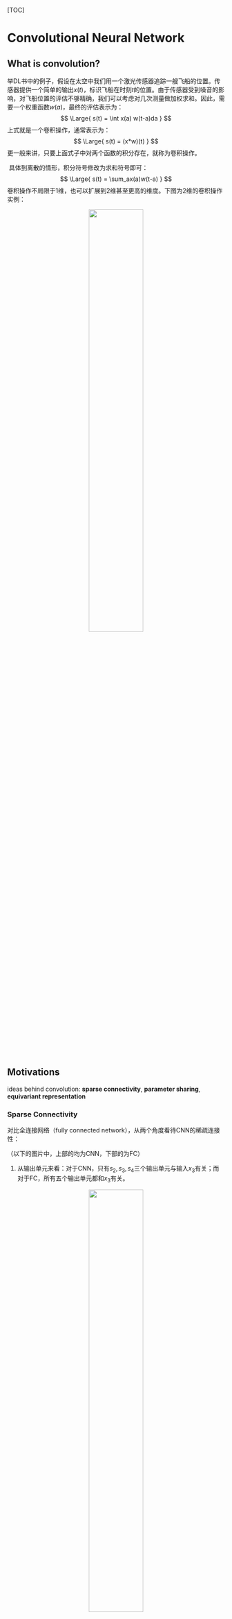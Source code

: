 [TOC]

# Convolutional Neural Network

## What is convolution?

​        举DL书中的例子，假设在太空中我们用一个激光传感器追踪一艘飞船的位置。传感器提供一个简单的输出$x(t)$，标识飞船在时刻$t$的位置。由于传感器受到噪音的影响，对飞船位置的评估不够精确，我们可以考虑对几次测量做加权求和。因此，需要一个权重函数$w(a)$，最终的评估表示为：
$$
\Large{
  s(t) = \int x(a) w(t-a)da
}
$$
上式就是一个卷积操作，通常表示为：
$$
\Large{
  s(t) = (x*w)(t)
}
$$
​        更一般来讲，只要上面式子中对两个函数的积分存在，就称为卷积操作。

​        具体到离散的情形，积分符号修改为求和符号即可：
$$
\Large{
  s(t) = \sum_ax(a)w(t-a)
}
$$
​        卷积操作不局限于1维，也可以扩展到2维甚至更高的维度。下图为2维的卷积操作实例：

<center><img src="img4.png" width="50%"/></center>

## Motivations

ideas behind convolution: **sparse connectivity**, **parameter sharing**, **equivariant representation**

### Sparse Connectivity

对比全连接网络（fully connected network），从两个角度看待CNN的稀疏连接性：

（以下的图片中，上部的均为CNN，下部的为FC）

1. 从输出单元来看：对于CNN，只有$s_2, s_3, s_4$三个输出单元与输入$x_3$有关；而对于FC，所有五个输出单元都和$x_3$有关。

<center><img src="img1.png" width="50%"/></center>

2. 从输入单元来看：对于CNN，只有$x_2, x_3, x_4$和输出单元$s_3$有直接联系；而对于FC，所有的输入单元都和$s_3$相连接。

<center><img src="img2.png" width="50%"/></center>

### Parameter Sharing

从图中容易看出，对于CNN，在做卷积操作得到输出单元的时候，每个输出单元都是共享权值$a, b$的；而对于FC，每条从输入单元到输出单元的连接都是使用不同的权值（连接数太多，没有标对应的字母）

<center><img src="img31.png" width="50%"/></center>

<center><img src="img32.png" width="50%"/></center>



### Equivariant Representation

​       在理解这个性质之前，首先要弄清楚什么是等变化的变换(Equivariant Transformation)。简单来说，如果$f(g(x)) = g(f(x))$，那么函数$f$对$g$就是等变化的。通俗来讲，就是完成一件事有两个步骤a和b，先做a再做b和先做b再做a结果都一样。

​        卷积操作对**某些变换**就是等变化的。比如平移操作，你先平移，然后再对图像做卷积，和先卷积再平移，得到的结果是一样的。再者，对于一些时序数据，卷积操作可以保持数据内在的时间线，这个性质对于特定的任务会有帮助。

## Basics

### Convolution

​        具体操作前面已经描述，这里不再赘述。对于图片（比如RGB类型），一般表示为**宽度 * 高度 * 通道数**的三维张量。一般地，滤波器的通道数和输入的通道数一致。

### Stride

### Padding

​        前面介绍的卷积操作有一个不太期望的后果，就是输出的维度逐层减小，严重影响网络的表示能力。特别对于一些比较大的滤波器（还不考虑stride因素），网络输出规模下降得特别厉害。padding可以很好地弥补这种损失。padding操作在输入张量的外围填充相应数量的0值，具体有三种填充策略：**valid，same和full padding**。

- VALID：实质就是不填充的意思，所有的输出单元都由原有的输入单元卷积得到
- SAME：填充适当的0使得输入和输出的维度恰好一致，此时，位于边界的像素点（相比位于中部的）影响较少的输出单元
- FULL：最极端的一种填充，在每个维度都填充足够数量的0，使得每个输入单元在不同的方向都被访问了k次，k为滤波器的高度。比如对于3*3的滤波器，FULL填充就是在图片的上下左右都填充2层的0。

​       上面的讨论都假设步长stride为1的情形，因为如果stride不为1，就算是stride的填充方式得到的输出维度也和输入不一致。再者，不同的框架对这些填充策略都有不同的实现，比如Tensorflow就不支持full填充。具体的输出维度计算可以查看相应的文档。

### Activation

​       卷积层使用的激活函数和多层感知机差不多，一般都为ReLU。

### Pooling

池化是进行下采样的方式之一。DL书中的原话：

> A pooling function replaces the output of the net at a certain location with a summary statistic of the nearby outputs.

 一般的pooling操作有：max pooling、average pooling等。下图为max pooling操作

<center><img src="pooling.png" width="50%"/></center>

 池化的作用：

- invariant to small translations of the input：可以通过一个例子来说明这个性质（下图），考虑max pooling的情形，（上）修改前的pooling输出；（下）把所有的输入都往右移动一个单元，现在所有的输入单元都变化了，但输出单元只有两个（最左的和最右的）发生了变化。

  <center><img src="invariance.png" width="50%"/></center>

- computation efficiency: 池化层降低了输出规模，可以一定程度上减小后面全连接层的计算负担

- handling varing input size: 可以通过一定的池化策略处理不同维度的图片输入，比如把图片的激活值分割为4个相同大小的方块，然后在每个方块内做max操作，这样无论什么样的输入都可以得到2*2的输出

​        **有一点要注意的，池化对每个feature map的操作都是独立的。**具体而言，对于10 * 32 * 32的输入实施2 * 2，stride为2的池化操作，输出结果为10 * 16 * 16.

## Neuroscientific Basis for CNN

​       卷积神经网络也是从生物神经科学借鉴而来的。科学家拿猫做了相应的实验，研究猫的视网膜神经对不同图像（如不同关照、不同角度、形状的等图片）兴奋程度，结果发现前部（即更接近于原始图像）的视觉神经系统只对某些特定的光照模式进行响应，像特定偏角的光条等，但对其他光照模式却表现的很沉寂。后面的研究通过回归的方式拟合神经元的权值，发现较低层的视觉神经元的行为与一类称为gabor function的行为很想象。

### Gabor functions

​       具体而言，就是这些神经元的权值取自一个Gabor function:
$$
\Large{
  w(x, y) = \alpha \text{exp}(-\beta_xx'^2 - \beta_yy'^2)\text{cos}(fx'+\phi)
}
$$
​       其中，
$$
\Large{
\begin{split}
  x' &= (x - x_0)\text{cos}(\tau) + (y - y_0)\text{sin}(\tau)\\
  y' &= -(x-x_0)\text{sin}(\tau) + (y - y_0)\text{cos}(\tau)
\end{split}
}
$$
​        其中的参数$\alpha,x_0, y_0, \beta_x, \beta_y, f, \theta, \tau$决定了这个Gabor fucntion的性质。把这些个滤波器可视化出来，就是下面这个样子（调节上面的8个参数）：

<center><img src="gabor.png" width="50%"/></center>

​       同样地，如果我们把CNN或者其他一些机器学习算法学习到的滤波器可视化出来，是下面这个样子的：

<center><img src="visual.png" width="50%"/></center>

​        这表明CNN的确在某种程度上模拟视觉系统识别物体的动态过程。

## Terminology

- filter/kernel: 用来做卷积操作的权值矩阵
- feature map: 一个滤波器与输入做卷积操作得到的激活值矩阵称为一个feature map
- receptive field: 感受野，即滤波器的大小，具体到对图片而言，就是与滤波器有直接或者间接关联的图片区域

## Q&A

【TODO】
